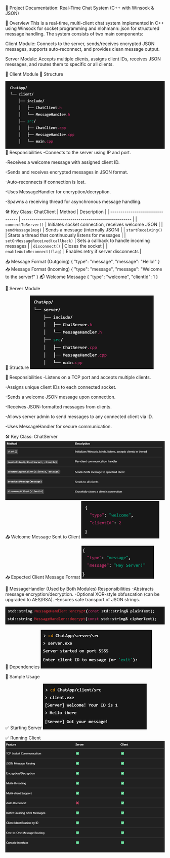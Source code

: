 🧾 Project Documentation: Real-Time Chat System (C++ with Winsock & JSON)
  
  🔷 Overview
   This is a real-time, multi-client chat system implemented in C++ using Winsock for socket programming and nlohmann::json for structured message handling. The system consists of two main components:

   Client Module: Connects to the server, sends/receives encrypted JSON messages, supports auto-reconnect, and provides clean message output.

   Server Module: Accepts multiple clients, assigns client IDs, receives JSON messages, and routes them to specific or all clients.


🔹 Client Module
   📁 Structure

   ![alt text](image.png)
🧠 Responsibilities
-Connects to the server using IP and port.

-Receives a welcome message with assigned client ID.

-Sends and receives encrypted messages in JSON format.

-Auto-reconnects if connection is lost.

-Uses MessageHandler for encryption/decryption.

-Spawns a receiving thread for asynchronous message handling.   

🛠️ Key Class: ChatClient
   | Method                           | Description                                            |
| -------------------------------- | ------------------------------------------------------ |
| `connectToServer()`              | Initiates socket connection, receives welcome JSON     |
| `sendMessage(msg)`               | Sends a message (internally JSON)                      |
| `startReceiving()`               | Starts a thread that continuously listens for messages |
| `setOnMessageReceived(callback)` | Sets a callback to handle incoming messages            |
| `disconnect()`                   | Closes the socket                                      |
| `enableAutoReconnect(flag)`      | Enables retry if server disconnects                    |

📤 Message Format (Outgoing)
  {
  "type": "message",
  "message": "Hello!"
  }
📥 Message Format (Incoming)
  {
  "type": "message",
  "message": "Welcome to the server!"
  }
📬 Welcome Message
  {
  "type": "welcome",
  "clientId": 1
  }


  🔹 Server Module

   📁 Structure
   ![alt text](image-1.png)

🧠 Responsibilities
-Listens on a TCP port and accepts multiple clients.

-Assigns unique client IDs to each connected socket.

-Sends a welcome JSON message upon connection.

-Receives JSON-formatted messages from clients.

-Allows server admin to send messages to any connected client via ID.

-Uses MessageHandler for secure communication.

🛠️ Key Class: ChatServer
  ![alt text](image-2.png)
📤 Welcome Message Sent to Client
   ![alt text](image-3.png)

📥 Expected Client Message Format
   ![alt text](image-4.png)

🔐 MessageHandler (Used by Both Modules)
    Responsibilities
    -Abstracts message encryption/decryption.
    -Optional XOR-style obfuscation (can be upgraded to AES/RSA).
    -Ensures safe transport of JSON strings.
   
   ![alt text](image-5.png)

🔧 Dependencies
    ![alt text](image-6.png)

🔁 Sample Usage

✅ Starting Server
   ![alt text](image-7.png)

✅ Running Client
   ![alt text](image-8.png)



